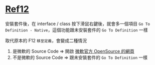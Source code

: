 # [Ref12](https://marketplace.visualstudio.com/items?itemName=SchabseSLaks.Ref12)

安裝套件後，在 interface / class 按下滑鼠右鍵後，就會多一個項目 `Go To Definition - Native`，這個功能跟未安裝套件的 `Go To Definition` 一樣

取代原本的 F12 `移至定義`，會變成二種情況

1. 是微軟的 Source Code => 開啟 [微軟官方 OpenSource 的網頁](https://referencesource.microsoft.com/)
1. 不是微軟的 Source Code => 跟未安裝套件的 `Go To Definition` 一樣
